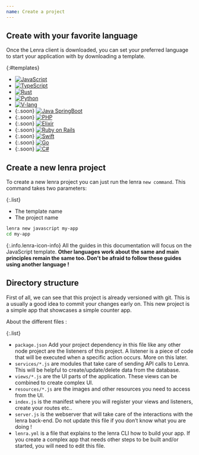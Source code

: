 ```yaml
---
name: Create a project
---
```


## Create with your **favorite language**

Once the Lenra client is downloaded, you can set your preferred language to start your application with by downloading a template.

{:#templates}
- [![JavaScript](/img/languages/javascript.svg)](https://github.com/lenra-io/template-javascript)
- [![TypeScript](/img/languages/typescript.svg)](https://github.com/lenra-io/template-typescript)
- [![Rust](/img/languages/rust.svg)](https://github.com/lenra-io/template-rust)
- [![Python](/img/languages/python.svg)](https://github.com/lenra-io/template-python)
- [![V-lang](/img/languages/v-lang.svg)](https://github.com/lenra-io/template-v)
- {:.soon}
    [![Java SpringBoot](/img/languages/spring.svg)](https://github.com/lenra-io/template-java-springboot)
- {:.soon}
    [![PHP](/img/languages/php.svg)](https://github.com/lenra-io/template-php)
- {:.soon}
    [![Elixir](/img/languages/elixir.svg)](https://github.com/lenra-io/template-elixir)
- {:.soon}
    [![Ruby on Rails](/img/languages/ruby-on-rails.svg)](https://github.com/lenra-io/template-ruby-on-rails)
- {:.soon}
    [![Swift](/img/languages/swift.svg)](https://github.com/lenra-io/template-swift)
- {:.soon}
    [![Go](/img/languages/go-lang.svg)](https://github.com/lenra-io/template-go)
- {:.soon}
    [![C#](/img/languages/c-sharp.svg)](https://github.com/lenra-io/template-csharp)
    
## Create a **new lenra project**

To create a new lenra project you can just run the lenra `new command`. This command takes two parameters: 

{:.list}
- The template name 
- The project name

```bash
lenra new javascript my-app
cd my-app
```

{:.info.lenra-icon-info}
All the guides in this documentation will focus on the JavaScript template.
**Other languages work about the same and main principles remain the same too. Don't be afraid to follow these guides using another language !**

## Directory structure

First of all, we can see that this project is already versioned with git. This is a usually a good idea to commit your changes early on. This new project is a simple app that showcases a simple counter app.

About the different files :

{:.list}
- `package.json` Add your project dependency in this file like any other node project are the listeners of this project. A listener is a piece of code that will be executed when a specific action occurs. More on this later.
- `services/*.js` are modules that take care of sending API calls to Lenra. This will be helpful to create/update/delete data from the database.
- `views/*.js` are the UI parts of the application. These views can be combined to create complex UI.
- `resources/*.js` are the images and other resources you need to access from the UI.
- `index.js` is the manifest where you will register your views and listeners, create your routes etc..
- `server.js` is the webserver that will take care of the interactions with the lenra back-end. Do not update this file if you don’t know what you are doing !
- `lenra.yml` is a file that explains to the lenra CLI how to build your app. If you create a complex app that needs other steps to be built and/or started, you will need to edit this file.